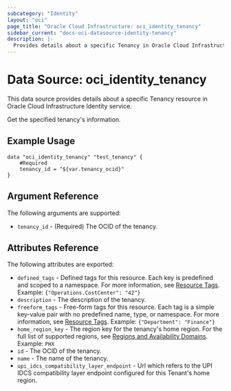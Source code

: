 ```yaml
---
subcategory: "Identity"
layout: "oci"
page_title: "Oracle Cloud Infrastructure: oci_identity_tenancy"
sidebar_current: "docs-oci-datasource-identity-tenancy"
description: |-
  Provides details about a specific Tenancy in Oracle Cloud Infrastructure Identity service
---
```


# Data Source: oci_identity_tenancy
This data source provides details about a specific Tenancy resource in Oracle Cloud Infrastructure Identity service.

Get the specified tenancy's information.

## Example Usage

```hcl
data "oci_identity_tenancy" "test_tenancy" {
	#Required
	tenancy_id = "${var.tenancy_ocid}"
}
```

## Argument Reference

The following arguments are supported:

* `tenancy_id` - (Required) The OCID of the tenancy.


## Attributes Reference

The following attributes are exported:

* `defined_tags` - Defined tags for this resource. Each key is predefined and scoped to a namespace. For more information, see [Resource Tags](https://docs.cloud.oracle.com/iaas/Content/General/Concepts/resourcetags.htm). Example: `{"Operations.CostCenter": "42"}` 
* `description` - The description of the tenancy.
* `freeform_tags` - Free-form tags for this resource. Each tag is a simple key-value pair with no predefined name, type, or namespace. For more information, see [Resource Tags](https://docs.cloud.oracle.com/iaas/Content/General/Concepts/resourcetags.htm). Example: `{"Department": "Finance"}` 
* `home_region_key` - The region key for the tenancy's home region. For the full list of supported regions, see [Regions and Availability Domains](https://docs.cloud.oracle.com/iaas/Content/General/Concepts/regions.htm).  Example: `PHX` 
* `id` - The OCID of the tenancy.
* `name` - The name of the tenancy.
* `upi_idcs_compatibility_layer_endpoint` - Url which refers to the UPI IDCS compatibility layer endpoint configured for this Tenant's home region.

